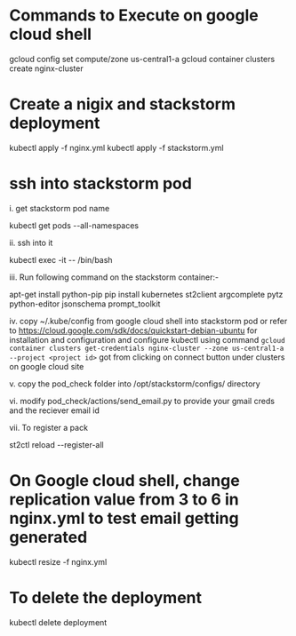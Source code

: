 # Commands to Execute on google cloud shell

gcloud config set compute/zone us-central1-a
gcloud container clusters create nginx-cluster

# Create a nigix and stackstorm deployment

kubectl apply -f nginx.yml
kubectl apply -f stackstorm.yml

# ssh into stackstorm pod

i. get stackstorm pod name

kubectl get pods --all-namespaces

ii. ssh into it

kubectl exec -it <pod name> -- /bin/bash 

iii. Run following command on the stackstorm container:-

apt-get install python-pip
pip install kubernetes st2client argcomplete pytz python-editor jsonschema prompt_toolkit

iv. copy ~/.kube/config from google cloud shell into stackstorm pod or refer to https://cloud.google.com/sdk/docs/quickstart-debian-ubuntu for installation and configuration and configure kubectl using command `gcloud container clusters get-credentials nginx-cluster --zone us-central1-a --project <project id>` got from clicking on connect button under clusters on google cloud site

v. copy the pod_check folder into /opt/stackstorm/configs/ directory

vi. modify pod_check/actions/send_email.py to provide your gmail creds and the reciever email id

vii. To register a pack

st2ctl reload --register-all

# On Google cloud shell, change replication value from 3 to 6 in nginx.yml to test email getting generated

kubectl resize -f nginx.yml

# To delete the deployment

kubectl delete deployment <deployment name>
